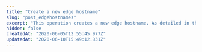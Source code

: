 ```yaml
---
title: "Create a new edge hostname"
slug: "post_edgehostnames"
excerpt: "This operation creates a new edge hostname. As detailed in the sections below, you can use three approaches to secure new edge hostnames: [Standard TLS](doc:standard-tls-edge-hostname), [Enhanced TLS](doc:enhanced-tls-edge-hostname), or a [Shared Certificate](doc:shared-certificate-edge-hostname). You can [assign a use case](doc:assign-a-use-case-to-an-edge-hostname) mapping profile to optimize the hostname to serve specific types of traffic. For more information, see [Create edge hostnames using PAPI](http://learn.akamai.com/en-us/api/learn_akamai/getting_started_with_akamai_developers/core_features/create_edgehostnames.html). Once the hostname is active, you can [Update a property's hostnames](https://papi-akamai.readme.io/reference/propertiespropertyidversionspropertyversionhostnames#put_properties-propertyid-versions-propertyversion-hostnames) to assign it to a property. After you [activate a property](https://papi-akamai.readme.io/reference/propertiespropertyidactivations#post_properties-propertyid-activations), modifying your DNS to map the origin hostname to the edge hostname ultimately enables traffic on the property. For details, see [Enable traffic for a new edge hostname](doc:enable-traffic-for-a-new-edge-hostname). Use the [Edge Hostname API](https://developer.akamai.com/api/core_features/edge_hostnames/v1.html#getcertificatefortheedgehostname) (HAPI) to modify edge hostnames, or delete any that aren't currently assigned to an active property configuration."
hidden: false
createdAt: "2020-06-05T12:55:45.977Z"
updatedAt: "2020-06-10T15:49:12.831Z"
---
```

